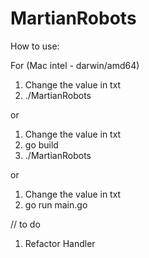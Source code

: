 # MartianRobots

How to use:

For (Mac intel - darwin/amd64)

1. Change the value in txt
2. ./MartianRobots

or

1. Change the value in txt
2. go build  
3. ./MartianRobots

or

1. Change the value in txt
2. go run main.go


// to do
1. Refactor Handler